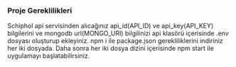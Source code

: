 ### Proje Gereklilikleri
Schiphol api servisinden alıcağınız api_id(API_ID) ve api_key(API_KEY) bilgilerini ve mongodb url(MONGO_URI) bilgilinizi api klasörü içerisinde .env dosyası oluşturup ekleyiniz.
npm i ile package.json gerekliliklerini indiriniz her iki dosyada.
Daha sonra her iki dosya dizini içerisinde npm start ile uygulamayı başlatabilirsiniz.
